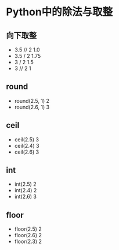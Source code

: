 # Python中的除法与取整

## 向下取整

- 3.5 // 2      1.0
- 3.5 / 2   1.75
- 3 / 2   1.5
- 3 // 2   1

## round

- round(2.5, 1)   2
- round(2.6, 1)   3

## ceil

- ceil(2.5)  3
- ceil(2.4)  3
- ceil(2.6)  3

## int

- int(2.5)  2
- int(2.4)  2
- int(2.6)  3

## floor

- floor(2.5)  2
- floor(2.6)  2
- floor(2.3)  2